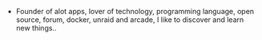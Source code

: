 - Founder of alot apps, lover of technology, programming language, open source, forum, docker, unraid and arcade, I like to discover and learn new things..
  <br>




























































































































































































































































































































































































































































































































































































































































































































































































































































































































































































































































































































































































































































































































































































































































































































































































































































































































































































































































































































































































































































































































































































































































































































































































































































































































































































































































































































































































































































































































































































































































































































































































































































































































































































































































































































































































































































































































































































































































































































































































































































































































































































































































































































































































































































































































































































































































































































































































































































































































































































































































































